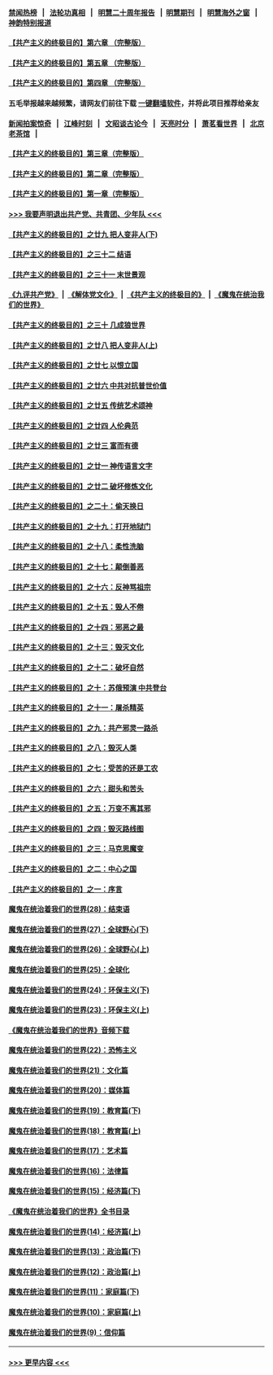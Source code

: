 #### [禁闻热榜](热点新闻.md?=0)  &nbsp;&nbsp;|&nbsp;&nbsp; [法轮功真相](https://github.com/gfw-breaker/truth/blob/master/README.md?=0) &nbsp;&nbsp;|&nbsp;&nbsp; [明慧二十周年报告](https://github.com/gfw-breaker/mh-reports/blob/master/README.md?=0) &nbsp;&nbsp;|&nbsp;&nbsp;[明慧期刊](https://github.com/gfw-breaker/mh-qikan) &nbsp;&nbsp;|&nbsp;&nbsp; [明慧海外之窗](https://github.com/gfw-breaker/mh-news/blob/master/README.md?=0) &nbsp;&nbsp;|&nbsp;&nbsp; [神韵特别报道](https://github.com/gfw-breaker/mh-news/blob/master/shenyun.md?=0)
#### [【共产主义的终极目的】第六章 （完整版）](../pages/nsc422/n11428913.md?t=03090002) 
#### [【共产主义的终极目的】第五章 （完整版）](../pages/nsc422/n11428912.md?t=03090002) 
#### [【共产主义的终极目的】第四章 （完整版）](../pages/nsc422/n11428907.md?t=03090002) 
#### 五毛举报越来越频繁，请网友们前往下载 [一键翻墙软件](https://github.com/gfw-breaker/ssr-accounts)，并将此项目推荐给亲友
#### [新闻拍案惊奇](https://github.com/gfw-breaker/banned-news/blob/master/pages/link4.md) &nbsp;&nbsp;|&nbsp;&nbsp; [江峰时刻](https://github.com/gfw-breaker/banned-news/blob/master/pages/link4.md) &nbsp;&nbsp;|&nbsp;&nbsp; [文昭谈古论今](https://github.com/gfw-breaker/banned-news/blob/master/pages/link4.md) &nbsp;&nbsp;|&nbsp;&nbsp; [天亮时分](https://github.com/gfw-breaker/banned-news/blob/master/pages/link4.md) &nbsp;&nbsp;|&nbsp;&nbsp; [萧茗看世界](https://github.com/gfw-breaker/banned-news/blob/master/pages/link4.md) &nbsp;&nbsp;|&nbsp;&nbsp; [北京老茶馆](https://github.com/gfw-breaker/banned-news/blob/master/pages/link4.md) &nbsp;&nbsp;|&nbsp;&nbsp; 
#### [【共产主义的终极目的】第三章（完整版）](../pages/nsc422/n11428848.md?t=03090002) 
#### [【共产主义的终极目的】第二章（完整版）](../pages/nsc422/n11428831.md?t=03090002) 
#### [【共产主义的终极目的】第一章（完整版）](../pages/nsc422/n11417651.md?t=03090002) 
#### [>>> 我要声明退出共产党、共青团、少年队 <<<](https://github.com/begood0513/goodnews/blob/master/quit/letter.md) 
#### [【共产主义的终极目的】之廿九 把人变非人(下)](../pages/nsc422/n11344140.md?t=03090002) 
#### [【共产主义的终极目的】之三十二 结语](../pages/nsc422/n11360535.md?t=03090002) 
#### [【共产主义的终极目的】之三十一 末世景观](../pages/nsc422/n11351129.md?t=03090002) 
#### [《九评共产党》](https://github.com/begood0513/9ping.md/blob/master/README.md) &nbsp;|&nbsp; [《解体党文化》](../../../../jtdwh.md/blob/master/README.md)  &nbsp;|&nbsp; [《共产主义的终极目的》](../../../../gczydzjmd.md/blob/master/README.md) &nbsp;|&nbsp; [《魔鬼在统治我们的世界》](../../../../mgztzwmdsj.md/blob/master/README.md) 
#### [【共产主义的终极目的】之三十 几成狼世界](../pages/nsc422/n11348280.md?t=03090002) 
#### [【共产主义的终极目的】之廿八 把人变非人(上)](../pages/nsc422/n11340492.md?t=03090002) 
#### [【共产主义的终极目的】之廿七 以恨立国](../pages/nsc422/n11336944.md?t=03090002) 
#### [【共产主义的终极目的】之廿六 中共对抗普世价值](../pages/nsc422/n11324785.md?t=03090002) 
#### [【共产主义的终极目的】之廿五 传统艺术颂神](../pages/nsc422/n11296396.md?t=03090002) 
#### [【共产主义的终极目的】之廿四 人伦典范](../pages/nsc422/n11296397.md?t=03090002) 
#### [【共产主义的终极目的】之廿三 富而有德](../pages/nsc422/n11283598.md?t=03090002) 
#### [【共产主义的终极目的】之廿一 神传语言文字](../pages/nsc422/n11263265.md?t=03090002) 
#### [【共产主义的终极目的】之廿二 破坏修炼文化](../pages/nsc422/n11245728.md?t=03090002) 
#### [【共产主义的终极目的】之二十：偷天换日](../pages/nsc422/n11238846.md?t=03090002) 
#### [【共产主义的终极目的】之十九：打开地狱门](../pages/nsc422/n11206376.md?t=03090002) 
#### [【共产主义的终极目的】之十八：柔性洗脑](../pages/nsc422/n11199994.md?t=03090002) 
#### [【共产主义的终极目的】之十七：颠倒善恶](../pages/nsc422/n11179782.md?t=03090002) 
#### [【共产主义的终极目的】之十六：反神骂祖宗](../pages/nsc422/n11166798.md?t=03090002) 
#### [【共产主义的终极目的】之十五：毁人不倦](../pages/nsc422/n11166792.md?t=03090002) 
#### [【共产主义的终极目的】之十四：邪恶之最](../pages/nsc422/n11150249.md?t=03090002) 
#### [【共产主义的终极目的】之十三：毁灭文化](../pages/nsc422/n11135227.md?t=03090002) 
#### [【共产主义的终极目的】之十二：破坏自然](../pages/nsc422/n11135214.md?t=03090002) 
#### [【共产主义的终极目的】之十：苏俄预演 中共登台](../pages/nsc422/n11118424.md?t=03090002) 
#### [【共产主义的终极目的】之十一：屠杀精英](../pages/nsc422/n11118442.md?t=03090002) 
#### [【共产主义的终极目的】之九：共产邪灵一路杀](../pages/nsc422/n11114139.md?t=03090002) 
#### [【共产主义的终极目的】之八：毁灭人类](../pages/nsc422/n11108503.md?t=03090002) 
#### [【共产主义的终极目的】之七：受苦的还是工农](../pages/nsc422/n11101809.md?t=03090002) 
#### [【共产主义的终极目的】之六：甜头和苦头](../pages/nsc422/n11096971.md?t=03090002) 
#### [【共产主义的终极目的】之五：万变不离其邪](../pages/nsc422/n11091285.md?t=03090002) 
#### [【共产主义的终极目的】之四：毁灭路线图](../pages/nsc422/n11086284.md?t=03090002) 
#### [【共产主义的终极目的】之三：马克思魔变](../pages/nsc422/n11061941.md?t=03090002) 
#### [【共产主义的终极目的】之二：中心之国](../pages/nsc422/n11047728.md?t=03090002) 
#### [【共产主义的终极目的】之一：序言](../pages/nsc422/n11086077.md?t=03090002) 
#### [魔鬼在统治着我们的世界(28)：结束语](../pages/nsc422/n10936246.md?t=03090002) 
#### [魔鬼在统治着我们的世界(27)：全球野心(下)](../pages/nsc422/n10928319.md?t=03090002) 
#### [魔鬼在统治着我们的世界(26)：全球野心(上)](../pages/nsc422/n10900318.md?t=03090002) 
#### [魔鬼在统治着我们的世界(25)：全球化](../pages/nsc422/n10788205.md?t=03090002) 
#### [魔鬼在统治着我们的世界(24)：环保主义(下)](../pages/nsc422/n10695307.md?t=03090002) 
#### [魔鬼在统治着我们的世界(23)：环保主义(上)](../pages/nsc422/n10688613.md?t=03090002) 
#### [《魔鬼在统治着我们的世界》音频下载](../pages/nsc422/n10635553.md?t=03090002) 
#### [魔鬼在统治着我们的世界(22)：恐怖主义](../pages/nsc422/n10614727.md?t=03090002) 
#### [魔鬼在统治着我们的世界(21)：文化篇](../pages/nsc422/n10597706.md?t=03090002) 
#### [魔鬼在统治着我们的世界(20)：媒体篇](../pages/nsc422/n10586579.md?t=03090002) 
#### [魔鬼在统治着我们的世界(19)：教育篇(下)](../pages/nsc422/n10564808.md?t=03090002) 
#### [魔鬼在统治着我们的世界(18)：教育篇(上)](../pages/nsc422/n10526970.md?t=03090002) 
#### [魔鬼在统治着我们的世界(17)：艺术篇](../pages/nsc422/n10499093.md?t=03090002) 
#### [魔鬼在统治着我们的世界(16)：法律篇](../pages/nsc422/n10485969.md?t=03090002) 
#### [魔鬼在统治着我们的世界(15)：经济篇(下)](../pages/nsc422/n10469975.md?t=03090002) 
#### [《魔鬼在统治着我们的世界》全书目录](../pages/nsc422/n10464261.md?t=03090002) 
#### [魔鬼在统治着我们的世界(14)：经济篇(上)](../pages/nsc422/n10457370.md?t=03090002) 
#### [魔鬼在统治着我们的世界(13)：政治篇(下)](../pages/nsc422/n10448270.md?t=03090002) 
#### [魔鬼在统治着我们的世界(12)：政治篇(上)](../pages/nsc422/n10444576.md?t=03090002) 
#### [魔鬼在统治着我们的世界(11)：家庭篇(下)](../pages/nsc422/n10440961.md?t=03090002) 
#### [魔鬼在统治着我们的世界(10)：家庭篇(上)](../pages/nsc422/n10435448.md?t=03090002) 
#### [魔鬼在统治着我们的世界(9)：信仰篇](../pages/nsc422/n10432159.md?t=03090002) 

----
#### [ >>> 更早内容 <<< ](../indexes/nsc422-earlier.md)
